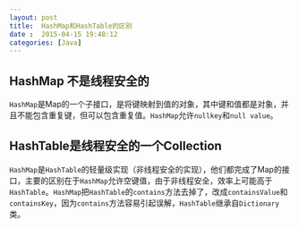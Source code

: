 ```yaml
---
layout: post
title:  HashMap和HashTable的区别
date :  2015-04-15 19:48:12
categories: [Java]
---
```


## HashMap 不是线程安全的

`HashMap`是Map的一个子接口，是将键映射到值的对象，其中键和值都是对象，并且不能包含重复键，但可以包含重复值。`HashMap`允许`nullkey`和`null value`。

## HashTable是线程安全的一个Collection

`HashMap`是`HashTable`的轻量级实现（非线程安全的实现），他们都完成了Map的接口，主要的区别在于`HashMap`允许空键值，由于非线程安全，效率上可能高于`HashTable`。`HashMap`把`HashTable`的`contains`方法去掉了，改成`containsValue`和`containsKey`，因为`contains`方法容易引起误解，`HashTable`继承自`Dictionary`类。